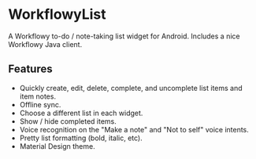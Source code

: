 # WorkflowyList
A Workflowy to-do / note-taking list widget for Android. Includes a nice Workflowy Java client. 

## Features
* Quickly create, edit, delete, complete, and uncomplete list items and item notes.
* Offline sync.
* Choose a different list in each widget.
* Show / hide completed items.
* Voice recognition on the "Make a note" and "Not to self" voice intents.
* Pretty list formatting (bold, italic, etc).
* Material Design theme.
